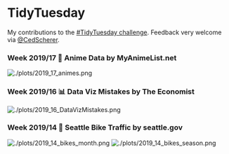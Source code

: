 # TidyTuesday
My contributions to the [#TidyTuesday challenge](https://github.com/rfordatascience/tidytuesday). Feedback very welcome via [@CedScherer](https://twitter.com/cedscherer?lang=en).

### Week 2019/17 🐉 Anime Data by MyAnimeList.net
![./plots/2019_17_animes.png](https://github.com/Z3tt/TidyTuesday/blob/master/plots/2019_17_animes.png)

### Week 2019/16 📊 Data Viz Mistakes by The Economist
![./plots/2019_16_DataVizMistakes.png](https://github.com/Z3tt/TidyTuesday/blob/master/plots/2019_16_DataVizMistakes.png)

### Week 2019/14 🚴 ‍Seattle Bike Traffic by seattle.gov
![./plots/2019_14_bikes_month.png](https://github.com/Z3tt/TidyTuesday/blob/master/plots/2019_14_bikes_month.png)
![./plots/2019_14_bikes_season.png](https://github.com/Z3tt/TidyTuesday/blob/master/plots/2019_14_bikes_season.png)
